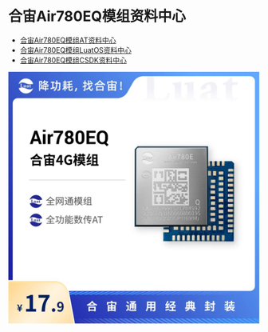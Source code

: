 # 合宙Air780EQ模组资料中心

- [合宙Air780EQ模组AT资料中心](https://docs.openluat.com/air780eq/at/)
- [合宙Air780EQ模组LuatOS资料中心](https://docs.openluat.com/air780eq/luatos/)
- [合宙Air780EQ模组CSDK资料中心](https://docs.openluat.com/air780eq/csdk/)

![Air780EQ模组图片](./image/air780eq.jpg)
